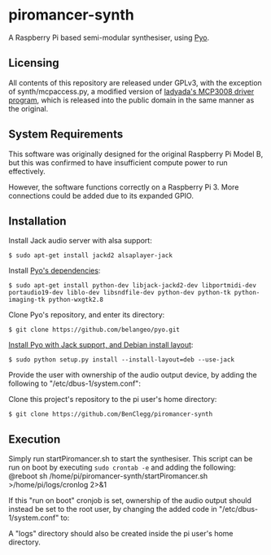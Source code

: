 # piromancer-synth
A Raspberry Pi based semi-modular synthesiser, using [Pyo](https://github.com/belangeo/pyo).

## Licensing
All contents of this repository are released under GPLv3, with the exception of synth/mcpaccess.py, a modified version of [ladyada's MCP3008 driver program](https://gist.github.com/ladyada/3151375), which is released into the public domain in the same manner as the original.

## System Requirements
This software was originally designed for the original Raspberry Pi Model B, but this was confirmed to have insufficient compute power to run effectively.

However, the software functions correctly on a Raspberry Pi 3. More connections could be added due to its expanded GPIO.

## Installation
Install Jack audio server with alsa support:
```console
$ sudo apt-get install jackd2 alsaplayer-jack
```

Install [Pyo's dependencies](https://gist.github.com/pwalsh/8594869):
```console
$ sudo apt-get install python-dev libjack-jackd2-dev libportmidi-dev portaudio19-dev liblo-dev libsndfile-dev python-dev python-tk python-imaging-tk python-wxgtk2.8
```

Clone Pyo's repository, and enter its directory:
```console
$ git clone https://github.com/belangeo/pyo.git
```

[Install Pyo with Jack support, and Debian install layout](http://ajaxsoundstudio.com/pyodoc/compiling.html):
```console
$ sudo python setup.py install --install-layout=deb --use-jack
```

Provide the user with ownership of the audio output device, by adding the following to "/etc/dbus-1/system.conf":
<policy user="pi">
     <allow own="org.freedesktop.ReserveDevice1.Audio0"/>
</policy>

Clone this project's repository to the pi user's home directory:
```console
$ git clone https://github.com/BenClegg/piromancer-synth
```

## Execution
Simply run startPiromancer.sh to start the synthesiser. This script can be run on boot by executing `sudo crontab -e` and adding the following:
@reboot sh /home/pi/piromancer-synth/startPiromancer.sh >/home/pi/logs/cronlog 2>&1

If this "run on boot" cronjob is set, ownership of the audio output should instead be set to the root user, by changing the added code in "/etc/dbus-1/system.conf" to:
<policy user="root">
     <allow own="org.freedesktop.ReserveDevice1.Audio0"/>
</policy>

A "logs" directory should also be created inside the pi user's home directory.
